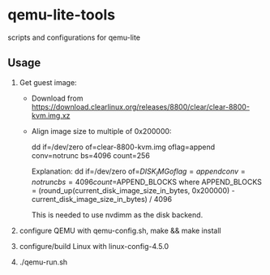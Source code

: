 # qemu-lite-tools
scripts and configurations for qemu-lite

## Usage

1. Get guest image:
    * Download from https://download.clearlinux.org/releases/8800/clear/clear-8800-kvm.img.xz
    * Align image size to multiple of 0x200000:

        dd if=/dev/zero of=clear-8800-kvm.img oflag=append conv=notrunc bs=4096 count=256

      Explanation:
        dd if=/dev/zero of=$DISK_IMG oflag=append conv=notrunc bs=4096 count=$APPEND_BLOCKS
        where APPEND_BLOCKS = (round_up(current_disk_image_size_in_bytes, 0x200000)
                              - current_disk_image_size_in_bytes) / 4096

      This is needed to use nvdimm as the disk backend.

2. configure QEMU with qemu-config.sh, make && make install

3. configure/build Linux with linux-config-4.5.0

4. ./qemu-run.sh
